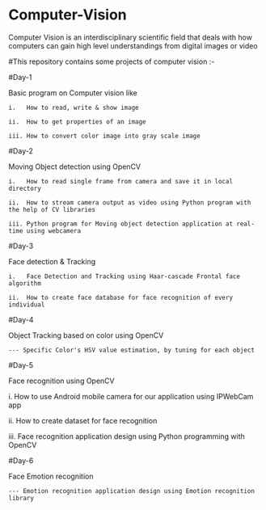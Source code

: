# Computer-Vision

Computer Vision is an interdisciplinary scientific field that deals with how computers can gain high level understandings from digital images or video

#This repository contains some projects of computer vision :-



#Day-1 

  Basic program on Computer vision like
  
    i.   How to read, write & show image
    
    ii.  How to get properties of an image
    
    iii. How to convert color image into gray scale image
    
    
#Day-2

  Moving Object detection using OpenCV
  
    i.   How to read single frame from camera and save it in local directory
    
    ii.  How to stream camera output as video using Python program with the help of CV libraries
    
    iii. Python program for Moving object detection application at real-time using webcamera
    
 
#Day-3

  Face detection & Tracking
  
    i.   Face Detection and Tracking using Haar-cascade Frontal face algorithm
    
    ii.  How to create face database for face recognition of every individual
    
 
#Day-4

  Object Tracking based on color using OpenCV
  
    --- Specific Color's HSV value estimation, by tuning for each object
    
  
#Day-5

  Face recognition using OpenCV
  
   i.   How to use Android mobile camera for our application using IPWebCam app
   
   ii.  How to create dataset for face recognition
   
   iii. Face recognition application design using Python programming with OpenCV
   
   
#Day-6

  Face Emotion recognition
  
    --- Emotion recognition application design using Emotion recognition library
    
    
    
    
  
  
